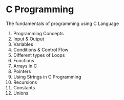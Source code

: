 # C Programming

The fundamentals of programming using C Language 
1. Programming Concepts
2. Input & Output
3. Variables
4. Conditions & Control Flow 
5. Different types of Loops 
6. Functions
7. Arrays in C
8. Pointers
9. Using Strings in C Programming
10. Recursions
11. Constants
12. Unions


